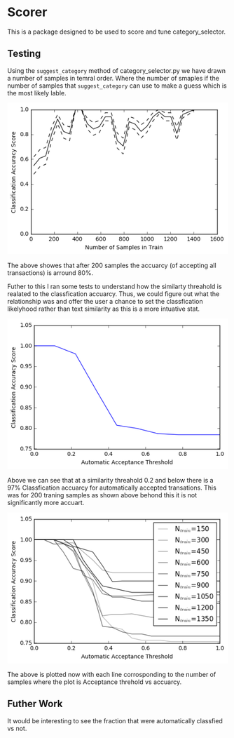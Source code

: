 # Scorer

This is a package designed to be used to score and tune category_selector.


## Testing

Using the ```suggest_category``` method of category_selector.py we have drawn a number of samples in temral order. Where the number of smaples if the number of samples that ```suggest_category``` can use to make a guess which is the most likely lable.

![Alt text](full_test.png?raw=true "All Samples Accepted")

The above showes that after 200 samples the accuarcy (of accepting all transactions) is arround 80%.


Futher to this I ran some tests to understand how the similarty threahold is realated to the classfication accuarcy. Thus, we could figure out what the relationship was and offer the user a chance to set the classfication likelyhood rather than text similarity as this is a more intuative stat.

![Alt text](auto_vs_acc.png?raw=true "All Samples Accepted")

Above we can see that at a similarity threahold 0.2 and below there is a 97% Classfication accuarcy for automatically accepted transations. This was for 200 traning samples as shown above behond this it is not significantly more accuart.


![Alt text](auto_vs_acc_n_samples.png?raw=true "All Samples Accepted")

The above is plotted now with each line corrosponding to the number of samples where the plot is Acceptance threhold vs accuarcy.



## Futher Work

It would be interesting to see the fraction that were automatically classfied vs not.
